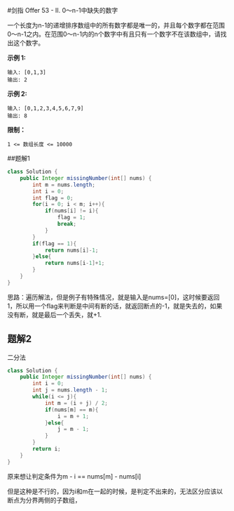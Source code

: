 #剑指 Offer 53 - II. 0～n-1中缺失的数字

一个长度为n-1的递增排序数组中的所有数字都是唯一的，并且每个数字都在范围0～n-1之内。在范围0～n-1内的n个数字中有且只有一个数字不在该数组中，请找出这个数字。

 

**示例 1:**

```
输入: [0,1,3]
输出: 2
```

**示例 2:**

```
输入: [0,1,2,3,4,5,6,7,9]
输出: 8
```

 

**限制：**

```
1 <= 数组长度 <= 10000
```

##题解1

```java
class Solution {
    public Integer missingNumber(int[] nums) {
        int m = nums.length;
        int i = 0;
        int flag = 0;
        for(i = 0; i < m; i++){
            if(nums[i] != i){
                flag = 1;
                break;
            }
        }
        if(flag == 1){
            return nums[i]-1;
        }else{
            return nums[i-1]+1;
        }
    }
}
```

思路：遍历解法，但是例子有特殊情况，就是输入是nums=[0]，这时候要返回1，所以用一个flag来判断是中间有断的话，就返回断点的-1，就是失去的，如果没有断，就是最后一个丢失，就+1.



## 题解2

二分法

```java
class Solution {
    public Integer missingNumber(int[] nums) {
        int i = 0;
        int j = nums.length - 1;
        while(i <= j){
            int m = (i + j) / 2;
            if(nums[m] == m){
                i = m + 1;
            }else{
                j = m - 1;
            }
        }
        return i;
    }
}
```

原来想让判定条件为m - i == nums[m] - nums[i]

但是这种是不行的，因为i和m在一起的时候，是判定不出来的，无法区分应该以断点为分界两侧的子数组，